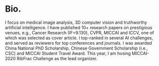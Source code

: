 # Bio.
I focus on medical image analysis, 3D computer vision and truthworthy artificial intelligence. I have published 10+ research papers on prestigious venues, e.g., Cancer Research (IF=9.130), CVPR, MICCAI and ICCV, one of which was selected as cover article. I top-ranked in several AI challenges, and served as reviewers for top conferences and journals. I was awarded China National PhD Scholarship, Chinese Government Scholarship (i.e., CSC) and MICCAI Student Travel Award. This year, I am hosing MICCAI-2020 RibFrac Challenge as the lead organizer. 
